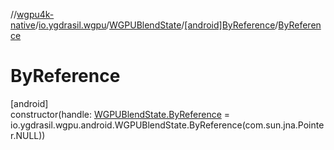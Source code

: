 //[wgpu4k-native](../../../../index.md)/[io.ygdrasil.wgpu](../../index.md)/[WGPUBlendState](../index.md)/[[android]ByReference](index.md)/[ByReference](-by-reference.md)

# ByReference

[android]\
constructor(handle: [WGPUBlendState.ByReference](../../../io.ygdrasil.wgpu.android/-w-g-p-u-blend-state/-by-reference/index.md) = io.ygdrasil.wgpu.android.WGPUBlendState.ByReference(com.sun.jna.Pointer.NULL))